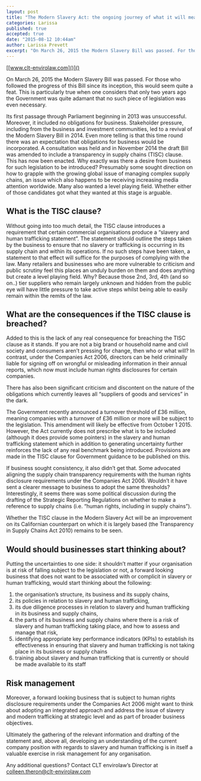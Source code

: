 ```yaml
---
layout: post
title: "The Modern Slavery Act: the ongoing journey of what it will mean for business"
categories: Larissa
published: true
accepted: true
date: "2015-08-12 10:44am"
author: Larissa Prevett
excerpt: "On March 26, 2015 the Modern Slavery Bill was passed. For those who followed the progress of this Bill since its inception, this would seem quite a feat. This is particularly true when one considers that only two years ago the Government was quite adamant that no such piece of legislation was even necessary."
---
```




[[www.clt-envirolaw.com]()]()

On March 26, 2015 the Modern Slavery Bill was passed. For those who followed the progress of this Bill since its inception, this would seem quite a feat. This is particularly true when one considers that only two years ago the Government was quite adamant that no such piece of legislation was even necessary. 

Its first passage through Parliament beginning in 2013 was unsuccessful. Moreover, it included no obligations for business. Stakeholder pressure, including from the business and investment communities, led to a revival of the Modern Slavery Bill in 2014. Even more telling is that this time round there was an expectation that obligations for business would be incorporated. A consultation was held and in November 2014 the draft Bill was amended to include a transparency in supply chains (TISC) clause.  This has now been enacted.
Why exactly was there a desire from business for such legislation to be introduced? Presumably some sought direction on how to grapple with the growing global issue of managing complex supply chains, an issue which also happens to be receiving increasing media attention worldwide. Many also wanted a level playing field.  Whether either of those candidates got what they wanted at this stage is arguable.

## What is the TISC clause?
Without going into too much detail, the TISC clause introduces a requirement that certain commercial organisations produce a “slavery and human trafficking statement”. The statement should outline the steps taken by the business to ensure that no slavery or trafficking is occurring in its supply chain and within its operations. If no such steps have been taken, a statement to that effect will suffice for the purposes of complying with the law. Many retailers and businesses who are more vulnerable to criticism and public scrutiny feel this places an unduly burden on them and does anything but create a level playing field. Why? Because  those 2nd, 3rd, 4th (and so on..) tier suppliers who remain largely unknown and hidden from the public eye will have little pressure to take active steps whilst being able to easily remain within the remits of the law.

## What are the consequences if the TISC clause is breached?
Added to this is the lack of any real consequence for breaching the TISC clause as it stands. If you are not a big brand or household name and civil society and consumers aren’t pressing for change, then who or what will? In contrast, under the Companies Act 2006, directors can be held criminally liable for signing off on wrongful or misleading information in their annual reports, which now must include human rights disclosures for certain companies.

There has also been significant criticism and discontent on the nature of the obligations which currently leaves all “suppliers of goods and services” in the dark. 

The Government recently announced a turnover threshold of £36 million, meaning companies with a turnover of £36 million or more will be subject to the legislation. This amendment will likely be effective from October 1 2015. However, the Act currently does not prescribe what is to be included (although it does provide some pointers) in the slavery and human trafficking statement which in addition to generating uncertainty further reinforces the lack of any real benchmark being introduced. Provisions are made in the TISC clause for Government guidance to be published on this. 

If business sought consistency, it also didn’t get that. Some advocated aligning the supply chain transparency requirements with the human rights disclosure requirements under the Companies Act 2006. Wouldn’t it have sent a clearer message to business to adopt the same thresholds? Interestingly, it seems there was some political discussion during the drafting of the Strategic Reporting Regulations on whether to make a reference to supply chains (i.e. “human rights, including in supply chains”).

Whether the TISC clause in the Modern Slavery Act will be an improvement on its Californian counterpart on which it is largely based (the Transparency in Supply Chains Act 2010) remains to be seen. 

## Would should businesses start thinking about?
Putting the uncertainties to one side: it shouldn’t matter if your organisation is at risk of falling subject to the legislation or not, a forward looking business that does not want to be associated with or complicit in slavery or human trafficking, would start thinking about the following:

1. the organisation’s structure, its business and its supply chains,
2. its policies in relation to slavery and human trafficking,
3. its due diligence processes in relation to slavery and human trafficking in  its business and supply chains,
4. the parts of its business and supply chains where there is a risk of slavery and human trafficking taking place, and how to assess and manage that risk,
5. identifying appropriate key performance indicators (KPIs) to establish its effectiveness in ensuring that slavery and human trafficking is not taking place in its business or supply chains
6. training about slavery and human trafficking that is currently or should be made available to its staff

## Risk management
Moreover, a forward looking business that is subject to human rights disclosure requirements under the Companies Act 2006 might want to think about adopting an integrated approach and address the issue of slavery and modern trafficking at strategic level and as part of broader business objectives. 

Ultimately the gathering of the relevant information and drafting of the statement and, above all, developing an understanding of the current company position with regards to slavery and human trafficking is in itself a valuable exercise in risk management for any organisation. 

Any additional questions? Contact CLT envirolaw’s Director at [colleen.theron@clt-envirolaw.com]()
